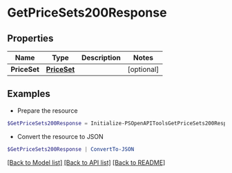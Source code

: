 # GetPriceSets200Response
## Properties

Name | Type | Description | Notes
------------ | ------------- | ------------- | -------------
**PriceSet** | [**PriceSet**](PriceSet.md) |  | [optional] 

## Examples

- Prepare the resource
```powershell
$GetPriceSets200Response = Initialize-PSOpenAPIToolsGetPriceSets200Response  -PriceSet null
```

- Convert the resource to JSON
```powershell
$GetPriceSets200Response | ConvertTo-JSON
```

[[Back to Model list]](../README.md#documentation-for-models) [[Back to API list]](../README.md#documentation-for-api-endpoints) [[Back to README]](../README.md)

